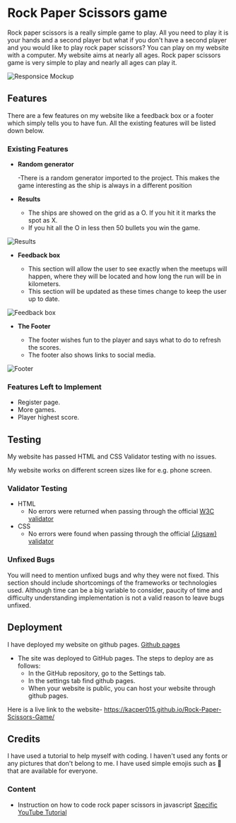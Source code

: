 # Rock Paper Scissors game

Rock paper scissors is a really simple game to play. All you need to play it is your hands and a second player but what if you don't have a second player and you would like to play rock paper scissors? You can play on my website with a computer. My website aims at nearly all ages. Rock paper scissors game is very simple to play and nearly all ages can play it.

![Responsice Mockup](https://github.com/Kacper015/Rock-Paper-Scissors-Game/blob/8b279cd0df4806946956f21ee2115041ecb9d223/Screenshot%202022-02-14%20at%2008.10.39.png)

## Features 

There are a few features on my website like a feedback box or a footer which simply tells you to have fun. All the existing features will be listed down below. 

### Existing Features

- __Random generator__
  
  -There is a random generator imported to the project. This makes the game interesting as the ship is always in a different position
 
- __Results__

  - The ships are showed on the grid as a O. If you hit it it marks the spot as X.
  - If you hit all the O in less then 50 bullets you win the game. 

![Results](https://github.com/Kacper015/battleship-game/blob/cc5728905ee23d90cb2f246cdf58e51e71261e03/battleship_2.jpg)

- __Feedback box__

  - This section will allow the user to see exactly when the meetups will happen, where they will be located and how long the run will be in kilometers. 
  - This section will be updated as these times change to keep the user up to date. 

![Feedback box](https://github.com/Kacper015/Rock-Paper-Scissors-Game/blob/f2e7d89db4c8862906c2ad6f9c2d8e6a066a5bb0/Screenshot%202022-02-14%20at%2011.45.03.png)

- __The Footer__ 

  - The footer wishes fun to the player and says what to do to refresh the scores. 
  - The footer also shows links to social media. 

![Footer](https://github.com/Kacper015/Rock-Paper-Scissors-Game/blob/f2e7d89db4c8862906c2ad6f9c2d8e6a066a5bb0/Screenshot%202022-02-14%20at%2011.45.03.png)

### Features Left to Implement

- Register page.
- More games. 
- Player highest score. 

## Testing 

My website has passed HTML and CSS Validator testing with no issues. 

My website works on different screen sizes like for e.g. phone screen. 

### Validator Testing 

- HTML
  - No errors were returned when passing through the official [W3C validator](https://validator.w3.org/nu/?doc=https%3A%2F%2Fcode-institute-org.github.io%2Flove-running-2.0%2Findex.html)
- CSS
  - No errors were found when passing through the official [(Jigsaw) validator](https://jigsaw.w3.org/css-validator/validator?uri=https%3A%2F%2Fvalidator.w3.org%2Fnu%2F%3Fdoc%3Dhttps%253A%252F%252Fcode-institute-org.github.io%252Flove-running-2.0%252Findex.html&profile=css3svg&usermedium=all&warning=1&vextwarning=&lang=en#css)

### Unfixed Bugs

You will need to mention unfixed bugs and why they were not fixed. This section should include shortcomings of the frameworks or technologies used. Although time can be a big variable to consider, paucity of time and difficulty understanding implementation is not a valid reason to leave bugs unfixed. 

## Deployment

I have deployed my website on github pages. [Github pages](https://github.com/)

- The site was deployed to GitHub pages. The steps to deploy are as follows: 
  - In the GitHub repository, go to the Settings tab.
  - In the settings tab find github pages.
  - When your website is public, you can host your website through github pages. 

Here is a live link to the website- https://kacper015.github.io/Rock-Paper-Scissors-Game/


## Credits 

I have used a tutorial to help myself with coding. I haven't used any fonts or any pictures that don't belong to me. I have used simple emojis such as 👊 that are available for everyone.

### Content 

- Instruction on how to code rock paper scissors in javascript [Specific YouTube Tutorial](https://youtu.be/1yS-JV4fWqY)

